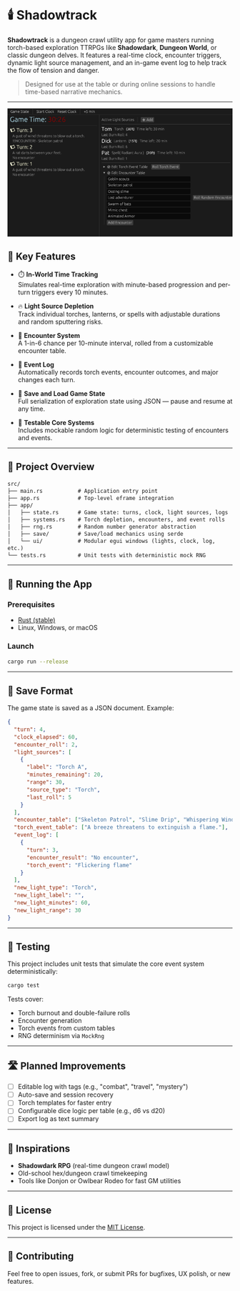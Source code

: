 # 🕯️ Shadowtrack

**Shadowtrack** is a dungeon crawl utility app for game masters running torch-based exploration TTRPGs like **Shadowdark**, **Dungeon World**, or classic dungeon delves. It features a real-time clock, encounter triggers, dynamic light source management, and an in-game event log to help track the flow of tension and danger.

> Designed for use at the table or during online sessions to handle time-based narrative mechanics.

---
![img.png](assets/img.png)

## 🎯 Key Features

- ⏱️ **In-World Time Tracking**  
  Simulates real-time exploration with minute-based progression and per-turn triggers every 10 minutes.

- 🔥 **Light Source Depletion**  
  Track individual torches, lanterns, or spells with adjustable durations and random sputtering risks.

- 👹 **Encounter System**  
  A 1-in-6 chance per 10-minute interval, rolled from a customizable encounter table.

- 📜 **Event Log**  
  Automatically records torch events, encounter outcomes, and major changes each turn.

- 💾 **Save and Load Game State**  
  Full serialization of exploration state using JSON — pause and resume at any time.

- 🧪 **Testable Core Systems**  
  Includes mockable random logic for deterministic testing of encounters and events.

---

## 🧰 Project Overview

```text
src/
├── main.rs           # Application entry point
├── app.rs            # Top-level eframe integration
├── app/
│   ├── state.rs      # Game state: turns, clock, light sources, logs
│   ├── systems.rs    # Torch depletion, encounters, and event rolls
│   ├── rng.rs        # Random number generator abstraction
│   ├── save/         # Save/load mechanics using serde
│   └── ui/           # Modular egui windows (lights, clock, log, etc.)
└── tests.rs          # Unit tests with deterministic mock RNG
```

---

## 🚀 Running the App

### Prerequisites

- [Rust (stable)](https://rust-lang.org)
- Linux, Windows, or macOS

### Launch

```bash
cargo run --release
```

---

## 💾 Save Format

The game state is saved as a JSON document. Example:

```json
{
  "turn": 4,
  "clock_elapsed": 60,
  "encounter_roll": 2,
  "light_sources": [
    {
      "label": "Torch A",
      "minutes_remaining": 20,
      "range": 30,
      "source_type": "Torch",
      "last_roll": 5
    }
  ],
  "encounter_table": ["Skeleton Patrol", "Slime Drip", "Whispering Wind"],
  "torch_event_table": ["A breeze threatens to extinguish a flame."],
  "event_log": [
    {
      "turn": 3,
      "encounter_result": "No encounter",
      "torch_event": "Flickering flame"
    }
  ],
  "new_light_type": "Torch",
  "new_light_label": "",
  "new_light_minutes": 60,
  "new_light_range": 30
}
```

---

## 🧪 Testing

This project includes unit tests that simulate the core event system deterministically:

```bash
cargo test
```

Tests cover:
- Torch burnout and double-failure rolls
- Encounter generation
- Torch events from custom tables
- RNG determinism via `MockRng`

---

## 🛣 Planned Improvements

- [ ] Editable log with tags (e.g., "combat", "travel", "mystery")
- [ ] Auto-save and session recovery
- [ ] Torch templates for faster entry
- [ ] Configurable dice logic per table (e.g., d6 vs d20)
- [ ] Export log as text summary

---

## 🧠 Inspirations

- **Shadowdark RPG** (real-time dungeon crawl model)
- Old-school hex/dungeon crawl timekeeping
- Tools like Donjon or Owlbear Rodeo for fast GM utilities

---

## 📄 License

This project is licensed under the [MIT License](LICENSE).

---

## 🙌 Contributing

Feel free to open issues, fork, or submit PRs for bugfixes, UX polish, or new features.
